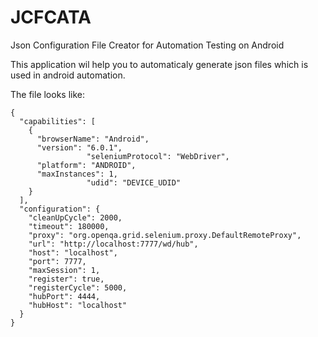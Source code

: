 # JCFCATA
Json Configuration File Creator for Automation Testing on Android

This application wil help you to automaticaly generate json files which is used in android automation.

The file looks like:
```
{
  "capabilities": [
    {
      "browserName": "Android",
      "version": "6.0.1",
                 "seleniumProtocol": "WebDriver",
      "platform": "ANDROID",
      "maxInstances": 1,
                 "udid": "DEVICE_UDID"
    }
  ],
  "configuration": {
    "cleanUpCycle": 2000,
    "timeout": 180000,
    "proxy": "org.openqa.grid.selenium.proxy.DefaultRemoteProxy",
    "url": "http://localhost:7777/wd/hub",
    "host": "localhost",
    "port": 7777,
    "maxSession": 1,
    "register": true,
    "registerCycle": 5000,
    "hubPort": 4444,
    "hubHost": "localhost"
  }
}
```
